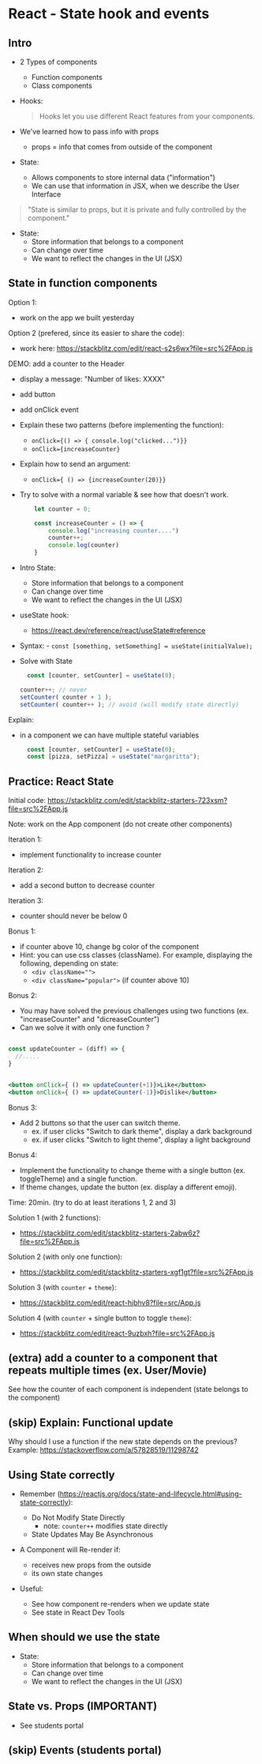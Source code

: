 
# React - State hook and events

<!--

Status: draft

@todo: 
- improve the planning for this unit (examples & steps to follow)
- create slides (ex. syntax, functional updates etc.)

-->


## Intro

- 2 Types of components
  - Function components
  - Class components


- Hooks:
  > Hooks let you use different React features from your components. 
  


- We've learned how to pass info with props
  - props = info that comes from outside of the component

- State:
  - Allows components to store internal data ("information")
  - We can use that information in JSX, when we describe the User Interface

> "State is similar to props, but it is private and fully controlled by the component."


- State: 
  - Store information that belongs to a component
  - Can change over time
  - We want to reflect the changes in the UI (JSX)





## State in function components


Option 1: 
- work on the app we built yesterday

Option 2 (prefered, since its easier to share the code): 
- work here: https://stackblitz.com/edit/react-s2s6wx?file=src%2FApp.js

  <!-- @Luis: remember to FORK -->
  <!-- @Luis: remember to FORK -->
  <!-- @Luis: remember to FORK -->



DEMO: add a counter to the Header

  <!-- @Luis:  DEMO (we will do an exercise in a few moments)  -->

  - display a message: "Number of likes: XXXX"
  - add button 
  - add onClick event
  - Explain these two patterns (before implementing the function):
    - `onClick={() => { console.log("clicked...")}}`
    - `onClick={increaseCounter}`
  - Explain how to send an argument:
    - `onClick={ () => {increaseCounter(20)}}`
  - Try to solve with a normal variable & see how that doesn't work.

      ```js
          let counter = 0;

          const increaseCounter = () => {
              console.log("increasing counter....")
              counter++;
              console.log(counter)
          }
      ```

  - Intro State: 
    - Store information that belongs to a component
    - Can change over time
    - We want to reflect the changes in the UI (JSX)




  - useState hook:
    - https://react.dev/reference/react/useState#reference

  -  Syntax:
    - `const [something, setSomething] = useState(initialValue);`


  - Solve with State

    ```js
      const [counter, setCounter] = useState(0);
    ```

    ```js
    counter++; // never
    setCounter( counter + 1 );
    setCounter( counter++ ); // avoid (will modify state directly)

    ```


Explain:
- in a component we can have multiple stateful variables
  ```js
    const [counter, setCounter] = useState(0);
    const [pizza, setPizza] = useState("margaritta");
  ```



## Practice: React State

<!-- @Luis: remember to FORK  -->

Initial code:
https://stackblitz.com/edit/stackblitz-starters-723xsm?file=src%2FApp.js

Note: work on the App component (do not create other components)


Iteration 1:
- implement functionality to increase counter

Iteration 2:
- add a second button to decrease counter

Iteration 3:
- counter should never be below 0


Bonus 1: 
- if counter above 10, change bg color of the component
- Hint: you can use css classes (className). For example, displaying the following, depending on state:
    - `<div className="">`
    - `<div className="popular">` (if counter above 10)


Bonus 2:
- You may have solved the previous challenges using two functions (ex. "increaseCounter" and "dicreaseCounter")
- Can we solve it with only one function ?

```jsx

const updateCounter = (diff) => {
  //.....
}


<button onClick={ () => updateCounter(+1)}>Like</button>
<button onClick={ () => updateCounter(-1)}>Dislike</button>

```

Bonus 3:
- Add 2 buttons so that the user can switch theme.
  - ex. if user clicks "Switch to dark theme", display a dark background
  - ex. if user clicks "Switch to light theme", display a light background

Bonus 4:
- Implement the functionality to change theme with a single button (ex. toggleTheme) and a single function.
- If theme changes, update the button (ex. display a different emoji).



Time: 20min. (try to do at least iterations 1, 2 and 3)

Solution 1 (with 2 functions):
- https://stackblitz.com/edit/stackblitz-starters-2abw6z?file=src%2FApp.js

Solution 2 (with only one function):
- https://stackblitz.com/edit/stackblitz-starters-xgf1gt?file=src%2FApp.js

Solution 3 (with `counter` + `theme`): 
- https://stackblitz.com/edit/react-hjbhv8?file=src/App.js

Solution 4 (with `counter` + single button to toggle `theme`): 
- https://stackblitz.com/edit/react-9uzbxh?file=src%2FApp.js




## (extra) add a counter to a component that repeats multiple times (ex. User/Movie)


See how the counter of each component is independent (state belongs to the component)

  <!-- @todo: create example on stackblitz & share with students -->





## (skip) Explain: Functional update

Why should I use a function if the new state depends on the previous? Example: https://stackoverflow.com/a/57828519/11298742





## Using State correctly

<!-- @todo: create slides -->

- Remember (https://reactjs.org/docs/state-and-lifecycle.html#using-state-correctly):
  - Do Not Modify State Directly
    - note: `counter++` modifies state directly
  - State Updates May Be Asynchronous

- A Component will Re-render if:
  - receives new props from the outside
  - its own state changes

- Useful:
  - See how component re-renders when we update state
  - See state in React Dev Tools





## When should we use the state

- State: 
  - Store information that belongs to a component
  - Can change over time
  - We want to reflect the changes in the UI (JSX)



## State vs. Props (IMPORTANT)

- See students portal




## (skip) Events (students portal)

<!-- not much to mention (we've already used onClick) -->



